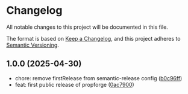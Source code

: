 # Changelog

All notable changes to this project will be documented in this file.

The format is based on [Keep a Changelog](https://keepachangelog.com/en/1.0.0/),
and this project adheres to [Semantic Versioning](https://semver.org/spec/v2.0.0.html).

## 1.0.0 (2025-04-30)

* chore: remove firstRelease from semantic-release config ([b0c96ff](https://github.com/flavio-ever/propforge/commit/b0c96ff))
* feat: first public release of propforge ([0ac7900](https://github.com/flavio-ever/propforge/commit/0ac7900))
